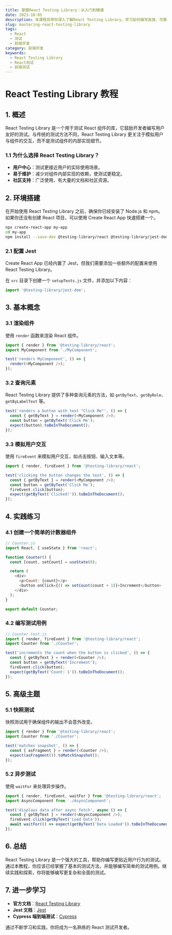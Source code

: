 ```yaml
---
title: 掌握React Testing Library：从入门到精通
date: 2023-10-05
description: 本课程将带你深入了解React Testing Library，学习如何编写高效、可靠的React组件测试。
slug: mastering-react-testing-library
tags:
  - React
  - 测试
  - 前端开发
category: 前端开发
keywords:
  - React Testing Library
  - React测试
  - 前端测试
---
```


# React Testing Library 教程

## 1. 概述

React Testing Library 是一个用于测试 React 组件的库，它鼓励开发者编写用户友好的测试。与传统的测试方法不同，React Testing Library 更关注于模拟用户与组件的交互，而不是测试组件的内部实现细节。

### 1.1 为什么选择 React Testing Library？

- **用户中心**：测试更接近用户的实际使用场景。
- **易于维护**：减少对组件内部实现的依赖，使测试更稳定。
- **社区支持**：广泛使用，有大量的文档和社区资源。

## 2. 环境搭建

在开始使用 React Testing Library 之前，确保你已经安装了 Node.js 和 npm。如果你还没有创建 React 项目，可以使用 Create React App 快速搭建一个。

```bash
npx create-react-app my-app
cd my-app
npm install --save-dev @testing-library/react @testing-library/jest-dom
```

### 2.1 配置 Jest

Create React App 已经内置了 Jest，但我们需要添加一些额外的配置来使用 React Testing Library。

在 `src` 目录下创建一个 `setupTests.js` 文件，并添加以下内容：

```javascript
import '@testing-library/jest-dom';
```

## 3. 基本概念

### 3.1 渲染组件

使用 `render` 函数来渲染 React 组件。

```javascript
import { render } from '@testing-library/react';
import MyComponent from './MyComponent';

test('renders MyComponent', () => {
  render(<MyComponent />);
});
```

### 3.2 查询元素

React Testing Library 提供了多种查询元素的方法，如 `getByText`、`getByRole`、`getByLabelText` 等。

```javascript
test('renders a button with text "Click Me"', () => {
  const { getByText } = render(<MyComponent />);
  const button = getByText('Click Me');
  expect(button).toBeInTheDocument();
});
```

### 3.3 模拟用户交互

使用 `fireEvent` 来模拟用户交互，如点击按钮、输入文本等。

```javascript
import { render, fireEvent } from '@testing-library/react';

test('clicking the button changes the text', () => {
  const { getByText } = render(<MyComponent />);
  const button = getByText('Click Me');
  fireEvent.click(button);
  expect(getByText('Clicked!')).toBeInTheDocument();
});
```

## 4. 实践练习

### 4.1 创建一个简单的计数器组件

```javascript
// Counter.js
import React, { useState } from 'react';

function Counter() {
  const [count, setCount] = useState(0);

  return (
    <div>
      <p>Count: {count}</p>
      <button onClick={() => setCount(count + 1)}>Increment</button>
    </div>
  );
}

export default Counter;
```

### 4.2 编写测试用例

```javascript
// Counter.test.js
import { render, fireEvent } from '@testing-library/react';
import Counter from './Counter';

test('increments the count when the button is clicked', () => {
  const { getByText } = render(<Counter />);
  const button = getByText('Increment');
  fireEvent.click(button);
  expect(getByText('Count: 1')).toBeInTheDocument();
});
```

## 5. 高级主题

### 5.1 快照测试

快照测试用于确保组件的输出不会意外改变。

```javascript
import { render } from '@testing-library/react';
import Counter from './Counter';

test('matches snapshot', () => {
  const { asFragment } = render(<Counter />);
  expect(asFragment()).toMatchSnapshot();
});
```

### 5.2 异步测试

使用 `waitFor` 来处理异步操作。

```javascript
import { render, fireEvent, waitFor } from '@testing-library/react';
import AsyncComponent from './AsyncComponent';

test('displays data after async fetch', async () => {
  const { getByText } = render(<AsyncComponent />);
  fireEvent.click(getByText('Load Data'));
  await waitFor(() => expect(getByText('Data Loaded')).toBeInTheDocument());
});
```

## 6. 总结

React Testing Library 是一个强大的工具，帮助你编写更贴近用户行为的测试。通过本教程，你应该已经掌握了基本的测试方法，并能够编写简单的测试用例。继续实践和探索，你将能够编写更复杂和全面的测试。

## 7. 进一步学习

- **官方文档**：[React Testing Library](https://testing-library.com/docs/react-testing-library/intro/)
- **Jest 文档**：[Jest](https://jestjs.io/docs/getting-started)
- **Cypress 端到端测试**：[Cypress](https://www.cypress.io/)

通过不断学习和实践，你将成为一名熟练的 React 测试开发者。